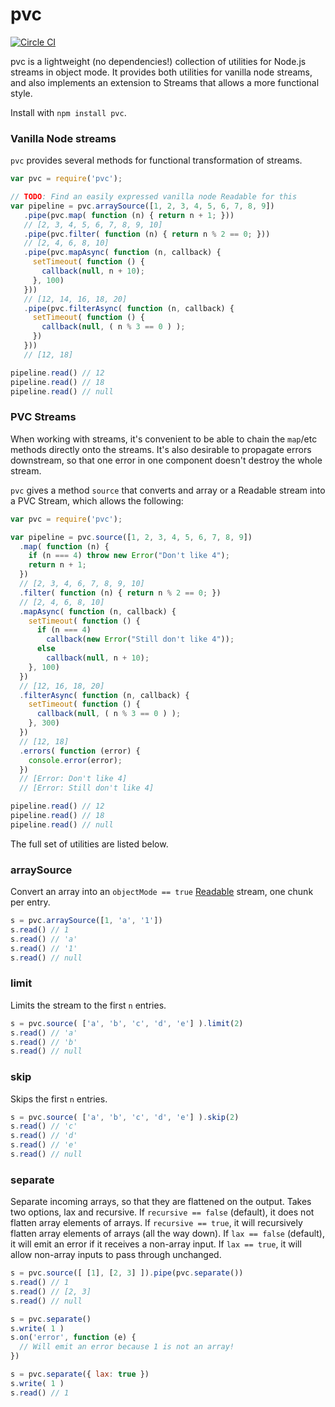 pvc
===
[![Circle CI](https://circleci.com/gh/jagill/node-pvc/tree/master.svg?style=shield)](https://circleci.com/gh/jagill/node-pvc/tree/master)

pvc is a lightweight (no dependencies!) collection of utilities for Node.js
streams in object mode.  It provides both utilities for vanilla node streams,
and also implements an extension to Streams that allows a more functional
style.

Install with `npm install pvc`.

### Vanilla Node streams
`pvc` provides several methods for functional transformation of streams.

```javascript
var pvc = require('pvc');

// TODO: Find an easily expressed vanilla node Readable for this
var pipeline = pvc.arraySource([1, 2, 3, 4, 5, 6, 7, 8, 9])
   .pipe(pvc.map( function (n) { return n + 1; }))
   // [2, 3, 4, 5, 6, 7, 8, 9, 10]
   .pipe(pvc.filter( function (n) { return n % 2 == 0; }))
   // [2, 4, 6, 8, 10]
   .pipe(pvc.mapAsync( function (n, callback) {
     setTimeout( function () {
       callback(null, n + 10);
     }, 100)
   }))
   // [12, 14, 16, 18, 20]
   .pipe(pvc.filterAsync( function (n, callback) {
     setTimeout( function () {
       callback(null, ( n % 3 == 0 ) );
     })
   }))
   // [12, 18]

pipeline.read() // 12
pipeline.read() // 18
pipeline.read() // null
```

### PVC Streams
When working with streams, it's convenient to be able to chain the `map`/etc
methods directly onto the streams.  It's also desirable to propagate errors
downstream, so that one error in one component doesn't destroy the whole
stream.

`pvc` gives a method `source` that converts and array or a Readable stream
into a PVC Stream, which allows the following:
```javascript
var pvc = require('pvc');

var pipeline = pvc.source([1, 2, 3, 4, 5, 6, 7, 8, 9])
  .map( function (n) {
    if (n === 4) throw new Error("Don't like 4");
    return n + 1;
  })
  // [2, 3, 4, 6, 7, 8, 9, 10]
  .filter( function (n) { return n % 2 == 0; })
  // [2, 4, 6, 8, 10]
  .mapAsync( function (n, callback) {
    setTimeout( function () {
      if (n === 4)
        callback(new Error("Still don't like 4"));
      else
        callback(null, n + 10);
    }, 100)
  })
  // [12, 16, 18, 20]
  .filterAsync( function (n, callback) {
    setTimeout( function () {
      callback(null, ( n % 3 == 0 ) );
    }, 300)
  })
  // [12, 18]
  .errors( function (error) {
    console.error(error);
  })
  // [Error: Don't like 4]
  // [Error: Still don't like 4]

pipeline.read() // 12
pipeline.read() // 18
pipeline.read() // null
```

The full set of utilities are listed below.

### arraySource

Convert an array into an `objectMode == true` [Readable](https://nodejs.org/api/stream.html#stream_class_stream_readable)
stream, one chunk per entry.

```js
s = pvc.arraySource([1, 'a', '1'])
s.read() // 1
s.read() // 'a'
s.read() // '1'
s.read() // null
```

### limit
Limits the stream to the first `n` entries.

```js
s = pvc.source( ['a', 'b', 'c', 'd', 'e'] ).limit(2)
s.read() // 'a'
s.read() // 'b'
s.read() // null
```

### skip
Skips the first `n` entries.

```js
s = pvc.source( ['a', 'b', 'c', 'd', 'e'] ).skip(2)
s.read() // 'c'
s.read() // 'd'
s.read() // 'e'
s.read() // null
```

### separate
Separate incoming arrays, so that they are flattened on the output.
Takes two options, lax and recursive.  If `recursive == false` (default),
it does not flatten array elements of arrays.  If `recursive == true`, it will
recursively flatten array elements of arrays (all the way down).  If
`lax == false` (default), it will emit an error if it receives a non-array
input.  If `lax == true`, it will allow non-array inputs to pass through
unchanged.

```js
s = pvc.source([ [1], [2, 3] ]).pipe(pvc.separate())
s.read() // 1
s.read() // [2, 3]
s.read() // null

s = pvc.separate()
s.write( 1 )
s.on('error', function (e) {
  // Will emit an error because 1 is not an array!
})

s = pvc.separate({ lax: true })
s.write( 1 )
s.read() // 1
```
